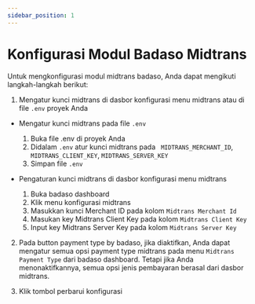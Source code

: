 ```yaml
---
sidebar_position: 1
---
```


# Konfigurasi Modul Badaso Midtrans

Untuk mengkonfigurasi modul midtrans badaso, Anda dapat mengikuti langkah-langkah berikut:

1. Mengatur kunci midtrans di dasbor konfigurasi menu midtrans atau di file `.env` proyek Anda

- Mengatur kunci midtrans pada file `.env`
    1. Buka file .env di proyek Anda
    2. Didalam `.env` atur kunci midtrans pada ` MIDTRANS_MERCHANT_ID`, `MIDTRANS_CLIENT_KEY`, `MIDTRANS_SERVER_KEY`
    3. Simpan file `.env`

- Pengaturan kunci midtrans di dasbor konfigurasi menu midtrans
    1. Buka badaso dashboard
    2. Klik menu konfigurasi midtrans
    3. Masukkan kunci Merchant ID pada kolom `Midtrans Merchant Id`
    4. Masukan key Midtrans Client Key pada kolom `Midtrans Client Key`
    5. Input key Midtrans Server Key pada kolom `Midtrans Server Key`

2. Pada button payment type by badaso, jika diaktifkan, Anda dapat mengatur semua opsi payment type midtrans pada menu `Midtrans Payment Type` dari badaso dashboard. Tetapi jika Anda menonaktifkannya, semua opsi jenis pembayaran berasal dari dasbor midtrans.

3. Klik tombol perbarui konfigurasi

<p align="center">
  <a href="https://badaso-docs.uatech.co.id/">
    <img src="/img/midtrans-configuration.png"  alt="" />
  </a>
</p>



